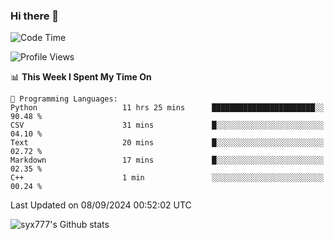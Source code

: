 ### Hi there 👋

<!--
**syx777/syx777** is a ✨ _special_ ✨ repository because its `README.md` (this file) appears on your GitHub profile.

Here are some ideas to get you started:

- 🔭 I’m currently working on ...
- 🌱 I’m currently learning ...
- 👯 I’m looking to collaborate on ...
- 🤔 I’m looking for help with ...
- 💬 Ask me about ...
- 📫 How to reach me: ...
- 😄 Pronouns: ...
- ⚡ Fun fact: ...
-->
<!--START_SECTION:waka-->
![Code Time](http://img.shields.io/badge/Code%20Time-196%20hrs%2030%20mins-blue)

![Profile Views](http://img.shields.io/badge/Profile%20Views-0-blue)

📊 **This Week I Spent My Time On** 

```text
💬 Programming Languages: 
Python                   11 hrs 25 mins      ███████████████████████░░   90.48 % 
CSV                      31 mins             █░░░░░░░░░░░░░░░░░░░░░░░░   04.10 % 
Text                     20 mins             █░░░░░░░░░░░░░░░░░░░░░░░░   02.72 % 
Markdown                 17 mins             █░░░░░░░░░░░░░░░░░░░░░░░░   02.35 % 
C++                      1 min               ░░░░░░░░░░░░░░░░░░░░░░░░░   00.24 % 
```


 Last Updated on 08/09/2024 00:52:02 UTC
<!--END_SECTION:waka-->

![syx777's Github stats](https://github-readme-stats-syx777.vercel.app/api?username=syx777&show_icons=true&count_private=true)
